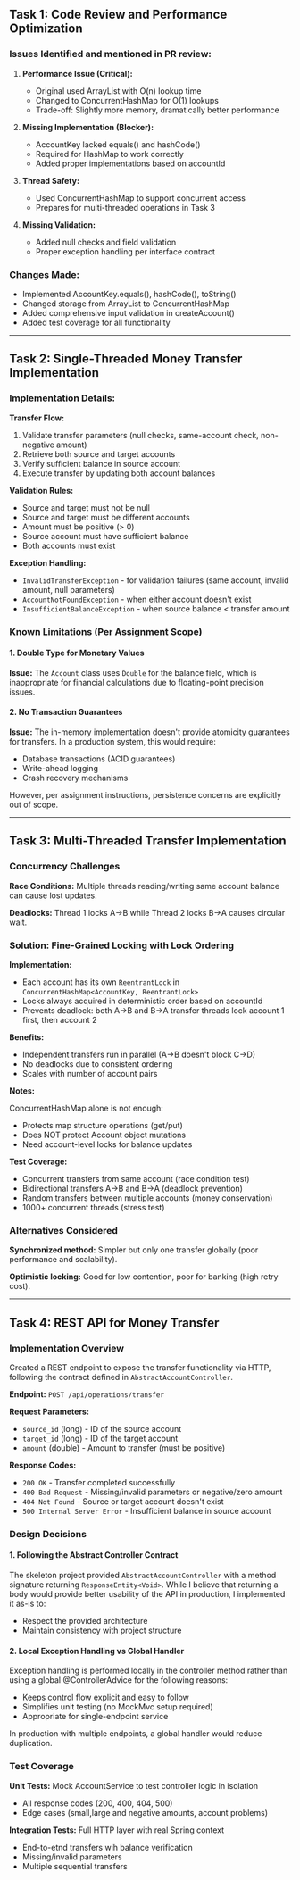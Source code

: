 ## Task 1: Code Review and Performance Optimization

### Issues Identified and mentioned in PR review:

1. **Performance Issue (Critical):**
    - Original used ArrayList with O(n) lookup time
    - Changed to ConcurrentHashMap for O(1) lookups
    - Trade-off: Slightly more memory, dramatically better performance

2. **Missing Implementation (Blocker):**
    - AccountKey lacked equals() and hashCode()
    - Required for HashMap to work correctly
    - Added proper implementations based on accountId

3. **Thread Safety:**
    - Used ConcurrentHashMap to support concurrent access
    - Prepares for multi-threaded operations in Task 3

4. **Missing Validation:**
    - Added null checks and field validation
    - Proper exception handling per interface contract

### Changes Made:
- Implemented AccountKey.equals(), hashCode(), toString()
- Changed storage from ArrayList to ConcurrentHashMap
- Added comprehensive input validation in createAccount()
- Added test coverage for all functionality

---

## Task 2: Single-Threaded Money Transfer Implementation

### Implementation Details:

**Transfer Flow:**
1. Validate transfer parameters (null checks, same-account check, non-negative amount)
2. Retrieve both source and target accounts
3. Verify sufficient balance in source account
4. Execute transfer by updating both account balances

**Validation Rules:**
- Source and target must not be null
- Source and target must be different accounts
- Amount must be positive (> 0)
- Source account must have sufficient balance
- Both accounts must exist

**Exception Handling:**
- `InvalidTransferException` - for validation failures (same account, invalid amount, null parameters)
- `AccountNotFoundException` - when either account doesn't exist
- `InsufficientBalanceException` - when source balance < transfer amount

### Known Limitations (Per Assignment Scope)

#### 1. Double Type for Monetary Values
**Issue:** The `Account` class uses `Double` for the balance field, which is inappropriate for financial calculations due to floating-point precision issues.

#### 2. No Transaction Guarantees
**Issue:**
The in-memory implementation doesn't provide atomicity guarantees for transfers.
In a production system, this would require:
- Database transactions (ACID guarantees)
- Write-ahead logging
- Crash recovery mechanisms

However, per assignment instructions, persistence concerns are explicitly out of scope.

---

## Task 3: Multi-Threaded Transfer Implementation

### Concurrency Challenges

**Race Conditions:**
Multiple threads reading/writing same account balance can cause lost updates.

**Deadlocks:**
Thread 1 locks A→B while Thread 2 locks B→A causes circular wait.

### Solution: Fine-Grained Locking with Lock Ordering

**Implementation:**
- Each account has its own `ReentrantLock` in `ConcurrentHashMap<AccountKey, ReentrantLock>`
- Locks always acquired in deterministic order based on accountId
- Prevents deadlock: both A→B and B→A transfer threads lock account 1 first, then account 2

**Benefits:**
- Independent transfers run in parallel (A→B doesn't block C→D)
- No deadlocks due to consistent ordering
- Scales with number of account pairs

**Notes:**

ConcurrentHashMap alone is not enough:
- Protects map structure operations (get/put)
- Does NOT protect Account object mutations
- Need account-level locks for balance updates

**Test Coverage:**
- Concurrent transfers from same account (race condition test)
- Bidirectional transfers A→B and B→A (deadlock prevention)
- Random transfers between multiple accounts (money conservation)
- 1000+ concurrent threads (stress test)

### Alternatives Considered
**Synchronized method:** Simpler but only one transfer globally (poor performance and scalability).

**Optimistic locking:** Good for low contention, poor for banking (high retry cost).

---

## Task 4: REST API for Money Transfer

### Implementation Overview

Created a REST endpoint to expose the transfer functionality via HTTP, following the contract defined in `AbstractAccountController`.

**Endpoint:** `POST /api/operations/transfer`

**Request Parameters:**
- `source_id` (long) - ID of the source account
- `target_id` (long) - ID of the target account
- `amount` (double) - Amount to transfer (must be positive)

**Response Codes:**
- `200 OK` - Transfer completed successfully
- `400 Bad Request` - Missing/invalid parameters or negative/zero amount
- `404 Not Found` - Source or target account doesn't exist
- `500 Internal Server Error` - Insufficient balance in source account

### Design Decisions

#### 1. Following the Abstract Controller Contract
The skeleton project provided `AbstractAccountController` with a method signature returning `ResponseEntity<Void>`.
While I believe that returning a body would provide better usability of the API in production, I implemented it as-is to:
- Respect the provided architecture
- Maintain consistency with project structure

#### 2. Local Exception Handling vs Global Handler
Exception handling is performed locally in the controller method rather than using a global @ControllerAdvice for the following reasons:
- Keeps control flow explicit and easy to follow
- Simplifies unit testing (no MockMvc setup required)
- Appropriate for single-endpoint service

In production with multiple endpoints, a global handler would reduce duplication.

### Test Coverage

**Unit Tests:** Mock AccountService to test controller logic in isolation
- All response codes (200, 400, 404, 500)
- Edge cases (small,large and negative amounts, account problems)

**Integration Tests:** Full HTTP layer with real Spring context
- End-to-etnd transfers wih balance verification
- Missing/invalid parameters
- Multiple sequential transfers
